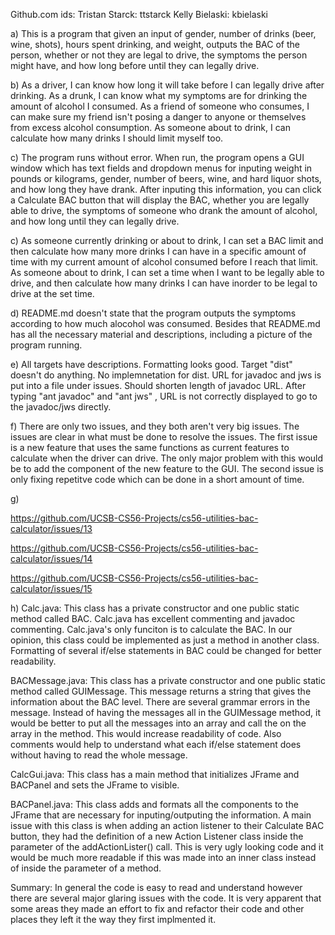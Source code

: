 Github.com ids:
  Tristan Starck: ttstarck
  Kelly Bielaski: kbielaski

a)
  This is a program that given an input of gender, number of drinks (beer, wine, shots), hours spent drinking, and weight,     outputs the BAC of the person, whether or not they are legal to drive, the symptoms the person might have, and how long      before until they can legally drive.

b) 
  As a driver, I can know how long it will take before I can legally drive after drinking.
  As a drunk, I can know what my symptoms are for drinking the amount of alcohol I consumed.
  As a friend of someone who consumes, I can make sure my friend isn't posing a danger to anyone or themselves from excess     alcohol consumption.
  As someone about to drink, I can calculate how many drinks I should limit myself too.
  
c) 
  The program runs without error. When run, the program opens a GUI window which has text fields and dropdown menus for     inputing weight in pounds or kilograms, gender, number of beers, wine, and hard liquor shots, and how long they have drank. After inputing this information, you can click a Calculate BAC button that will display the BAC, whether you are legally able to drive, the symptoms of someone who drank the amount of alcohol, and how long until they can legally drive.
  
c)
  As someone currently drinking or about to drink, I can set a BAC limit and then calculate how many more drinks I can have in a specific amount of time with my current amount of alcohol consumed before I reach that limit.
  As someone about to drink, I can set a time when I want to be legally able to drive, and then calculate how many drinks I can have inorder to be legal to drive at the set time.

d)
  README.md doesn't state that the program outputs the symptoms according to how much alocohol was consumed.
  Besides that README.md has all the necessary material and descriptions, including a picture of the program running.
  
e)
  All targets have descriptions. Formatting looks good.
  Target "dist" doesn't do anything. No implemnetation for dist.
  URL for javadoc and jws is put into a file under issues. Should shorten length of javadoc URL.
  After typing "ant javadoc" and "ant jws" , URL is not correctly displayed to go to the javadoc/jws directly.
  
f)
  There are only two issues, and they both aren't very big issues. The issues are clear in what must be done to resolve the issues.
  The first issue is a new feature that uses the same functions as current features to calculate when the driver can drive. The only major problem with this would be to add the component of the new feature to the GUI.
  The second issue is only fixing repetitve code which can be done in a short amount of time.
  
g)

  https://github.com/UCSB-CS56-Projects/cs56-utilities-bac-calculator/issues/13

  https://github.com/UCSB-CS56-Projects/cs56-utilities-bac-calculator/issues/14

  https://github.com/UCSB-CS56-Projects/cs56-utilities-bac-calculator/issues/15
  
h)
  Calc.java: This class has a private constructor and one public static method called BAC. Calc.java has excellent commenting and javadoc commenting. Calc.java's only funciton is to calculate the BAC. In our opinion, this class could be implemented as just a method in another class. Formatting of several if/else statements in BAC could be changed for better readability.
  
  BACMessage.java: This class has a private constructor and one public static method called GUIMessage. This message returns a string that gives the information about the BAC level. There are several grammar errors in the message. Instead of having the messages all in the GUIMessage method, it would be better to put all the messages into an array and call the on the array in the method. This would increase readability of code. Also comments would help to understand what each if/else statement does without having to read the whole message.
  
  CalcGui.java: This class has a main method that initializes JFrame and BACPanel and sets the JFrame to visible.
  
  BACPanel.java: This class adds and formats all the components to the JFrame that are necessary for inputing/outputing the information. A main issue with this class is when adding an action listener to their Calculate BAC button, they had the definition of a new Action Listener class inside the parameter of the addActionLister() call. This is very ugly looking code and it would be much more readable if this was made into an inner class instead of inside the parameter of a method.
  
  Summary: In general the code is easy to read and understand however there are several major glaring issues with the code. It is very apparent that some areas they made an effort to fix and refactor their code and other places they left it the way they first implmented it. 
  
  
  
  
